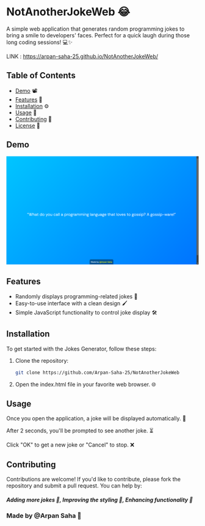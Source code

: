 # NotAnotherJokeWeb 😂

A simple web application that generates random programming jokes to bring a smile to developers' faces. Perfect for a quick laugh during those long coding sessions! 💻✨

LINK : https://arpan-saha-25.github.io/NotAnotherJokeWeb/

## Table of Contents

- [Demo](#demo) 📽️
- [Features](#features) 🌟
- [Installation](#installation) ⚙️
- [Usage](#usage) 📖
- [Contributing](#contributing) 🤝
- [License](#license) 📜

## Demo

![NotAnotherJokeWeb](./ss.png) 

## Features

- Randomly displays programming-related jokes 🤖
- Easy-to-use interface with a clean design 🖌️
- Simple JavaScript functionality to control joke display 🛠️

## Installation

To get started with the Jokes Generator, follow these steps:

1. Clone the repository:
   ```bash
   git clone https://github.com/Arpan-Saha-25/NotAnotherJokeWeb
   ```
2. Open the index.html file in your favorite web browser. 🌐

## Usage

Once you open the application, a joke will be displayed automatically. 🎉

After 2 seconds, you'll be prompted to see another joke. ⏳

Click "OK" to get a new joke or "Cancel" to stop. ❌

## Contributing

Contributions are welcome! If you'd like to contribute, please fork the repository and submit a pull request. You can help by:

##### Adding more jokes 🤣, Improving the styling 🎨, Enhancing functionality 🚀

### Made by @Arpan Saha 👋
